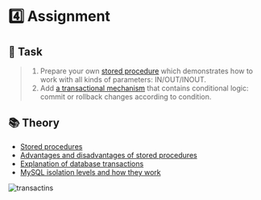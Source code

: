 # :four: Assignment 

## :speech_balloon: Task

>1. Prepare your own [stored procedure](https://github.com/OlenaPopova05/database-essentials/blob/main/Assignment%204/procedures.sql) which demonstrates how to work with all kinds of parameters: IN/OUT/INOUT.
>2. Add [a transactional mechanism](https://github.com/OlenaPopova05/database-essentials/blob/main/Assignment%204/transaction.sql) that contains conditional logic: commit or rollback changes according to condition.

## :books: Theory

* [Stored procedures](https://medium.com/@rakesh.mr.0341/a-comprehensive-guide-to-stored-procedures-in-sql-server-96dec6b47bb1)
* [Advantages and disadvantages of stored procedures](https://medium.com/@chanukasuboth1/stored-procedures-advantages-and-disadvantages-c0aa2d50004b)
* [Explanation of database transactions](https://medium.com/@cybernerdie/database-transactions-explained-a-deep-dive-into-reliability-17ab4e17117a)
* [MySQL isolation levels and how they work](https://planetscale.com/blog/mysql-isolation-levels-and-how-they-work)

![transactins](https://miro.medium.com/v2/resize:fit:1200/format:webp/1*Hzxwsot3CEX5C1Auh4e77g.png)
